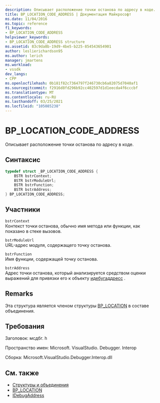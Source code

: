 ```yaml
---
description: Описывает расположение точки останова по адресу в коде.
title: BP_LOCATION_CODE_ADDRESS | Документация Майкрософт
ms.date: 11/04/2016
ms.topic: reference
f1_keywords:
- BP_LOCATION_CODE_ADDRESS
helpviewer_keywords:
- BP_LOCATION_CODE_ADDRESS structure
ms.assetid: 83c9da8b-19d9-4be5-b225-854543654901
author: leslierichardson95
ms.author: lerich
manager: jmartens
ms.workload:
- vssdk
dev_langs:
- CPP
ms.openlocfilehash: 0b181f82c7364797f246730cb6a82075d7040af1
ms.sourcegitcommit: f2916d8fd296b92cc402597d1d1eecda4f6cccbf
ms.translationtype: MT
ms.contentlocale: ru-RU
ms.lasthandoff: 03/25/2021
ms.locfileid: "105085238"
---
```

# <a name="bp_location_code_address"></a>BP_LOCATION_CODE_ADDRESS
Описывает расположение точки останова по адресу в коде.

## <a name="syntax"></a>Синтаксис

```cpp
typedef struct _BP_LOCATION_CODE_ADDRESS {
    BSTR bstrContext;
    BSTR bstrModuleUrl;
    BSTR bstrFunction;
    BSTR bstrAddress;
} BP_LOCATION_CODE_ADDRESS;
```

## <a name="members"></a>Участники
`bstrContext`\
Контекст точки останова, обычно имя метода или функции, как показано в стеке вызовов.

`bstrModuleUrl`\
URL-адрес модуля, содержащего точку останова.

`bstrFunction`\
Имя функции, содержащей точку останова.

`bstrAddress`\
Адрес точки останова, который анализируется средством оценки выражений для привязки его к объекту [идебугаддресс](../../../extensibility/debugger/reference/idebugaddress.md) .

## <a name="remarks"></a>Remarks
Эта структура является членом структуры [BP_LOCATION](../../../extensibility/debugger/reference/bp-location.md) в составе объединения.

## <a name="requirements"></a>Требования
Заголовок: мсдбг. h

Пространство имен: Microsoft. VisualStudio. Debugger. Interop

Сборка: Microsoft.VisualStudio.Debugger.Interop.dll

## <a name="see-also"></a>См. также
- [Структуры и объединения](../../../extensibility/debugger/reference/structures-and-unions.md)
- [BP_LOCATION](../../../extensibility/debugger/reference/bp-location.md)
- [IDebugAddress](../../../extensibility/debugger/reference/idebugaddress.md)
